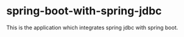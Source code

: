 # spring-boot-with-spring-jdbc
This is the application which integrates spring jdbc with spring boot.
